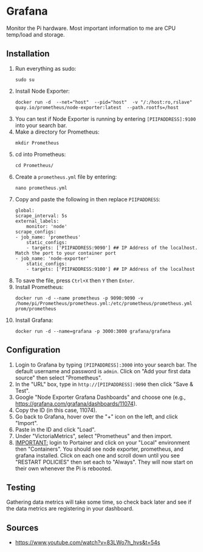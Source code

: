 # Grafana
Monitor the Pi hardware. Most important information to me are CPU temp/load and storage.

## Installation
1. Run everything as sudo:
    ```
    sudo su
    ```
2. Install Node Exporter:
    ```
    docker run -d  --net="host"  --pid="host"  -v "/:/host:ro,rslave"  quay.io/prometheus/node-exporter:latest  --path.rootfs=/host
    ```
3. You can test if Node Exporter is running by entering `[PIIPADDRESS]:9100` into your search bar.
4. Make a directory for Prometheus:
    ```
    mkdir Prometheus
    ```
5. cd into Prometheus:
    ```
    cd Prometheus/
    ```
6. Create a `prometheus.yml` file by entering:
    ```
    nano prometheus.yml
    ```
7.  Copy and paste the following in then replace `PIIPADDRESS`:
    ```
    global:
    scrape_interval: 5s
    external_labels:
        monitor: 'node'
    scrape_configs:
    - job_name: 'prometheus'
        static_configs:
        - targets: ['PIIPADDRESS:9090'] ## IP Address of the localhost. Match the port to your container port
    - job_name: 'node-exporter'
        static_configs:
        - targets: ['PIIPADDRESS:9100'] ## IP Address of the localhost
    ```
8. To save the file, press `Ctrl+X` then `Y` then `Enter`.
9. Install Prometheus:
    ```
    docker run -d --name prometheus -p 9090:9090 -v /home/pi/Prometheus/prometheus.yml:/etc/prometheus/prometheus.yml prom/prometheus
    ```
10. Install Grafana:
    ```
    docker run -d --name=grafana -p 3000:3000 grafana/grafana
    ```

## Configuration
1. Login to Grafana by typing `[PIIPADDRESS]:3000` into your search bar. The default username and password is `admin`. Click on "Add your first data source" then select "Prometheus".
2. In the "URL" box, type in `http://[PIIPADDRESS]:9090` then click "Save & Test".
3. Google "Node Exporter Grafana Dashboards" and choose one (e.g., https://grafana.com/grafana/dashboards/11074).
4. Copy the ID (in this case, 11074).
5. Go back to Grafana, hover over the "+" icon on the left, and click "Import".
6. Paste in the ID and click "Load".
7. Under "VictoriaMetrics", select "Prometheus" and then import.
8. <ins>IMPORTANT:</ins> login to Portainer and click on your "Local" environment then "Containers". You should see node exporter, prometheus, and grafana installed. Click on each one and scroll down until you see "RESTART POLICIES" then set each to "Always". They will now start on their own whenever the Pi is rebooted.

## Testing
Gathering data metrics will take some time, so check back later and see if the data metrics are registering in your dashboard.

## Sources
* https://www.youtube.com/watch?v=83LWo7h_hvs&t=54s